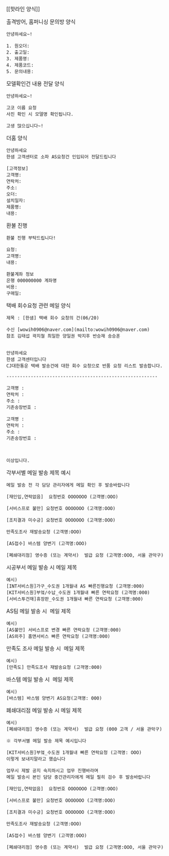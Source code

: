 [[핫라인 양식]]

출격방어, 홈퍼니싱 문의방 양식
```
안녕하세요~!

1. 원오더: 
2. 출고일: 
3. 제품명: 
4. 제품코드: 
5. 문의내용: 
```

모델확인건 내용 전달 양식
```
안녕하세요~!

고코 이름 요청
사진 확인 시 모델명 확인됩니다.

고생 많으십니다~!
```

더홈 양식
```
안녕하세요
한샘 고객센터로 소파 AS요청건 인입되어 전달드립니다

[고객정보] 
고객명: 
연락처: 
주소: 
오더: 
설치일자: 
제품명:
내용: 
```

환불 진행
```
환불 진행 부탁드립니다!

요청: 
고객명: 
내용: 

환불계좌 정보
은행 000000000 계좌명
비용: 
구매일: 
```

택배 회수요청 관련 메일 양식  
```
제목 : [한샘] 택배 회수 요청의 건(06/20)  
  
수신 [wowih0906@naver.com](mailto:wowih0906@naver.com)  
참조 김태섭 곽지철 최일한 양일권 박지후 반승재 송승훈  
  
  
안녕하세요   
한샘 고객센터입니다  
CJ대한통운 택배 발송건에 대한 회수 요청으로 반품 요청 리스트 발송합니다.  
  
--------------------------------------------------------  
  
고객명 :   
연락처 :   
주소 :   
기존송장번호 :   
  
고객명 :   
연락처 :   
주소 :   
기존송장번호 :   
   
  
  
이상입니다.
```

각부서별 메일 발송 제목 예시
```
메일 발송 전 각 담당 관리자에게 메일 확인 후 발송바랍니다   
  
[재인입,연락없음]  요청번호 OOOOOOO (고객명:OOO)  
  
[서비스프로 불만] 요청번호 OOOOOOO (고객명:OOO)  
  
[조치결과 미수긍] 요청번호 OOOOOOO (고객명:OOO)  
  
만족도조사 재발송요청 (고객명:OOO)  
  
[AS접수] 바스템 양변기 (고객명:OOO)  
  
[폐쇄대리점] 영수증 (또는 계약서)  발급 요청 (고객명:OOO, 서울 관악구)
```

시공부서 메일 발송 시 메일 제목 
```
예시)  
[INT서비스원]가구_수도권 1개월내 AS 빠른진행요청 (고객명:000)  
[KIT서비스원]부엌/수납_수도권 1개월내 빠른 연락요청 (고객명:000)  
[서비스투건재]휴장판_수도권 1개월내 빠른 연락요청 (고객명:000)  
```

AS팀 메일 발송 시  메일 제목  
```
예시)  
[AS불만] 서비스프로 변경 빠른 연락요청 (고객명:000)  
[AS외주] 홈앤서비스 빠른 연락요청 (고객명:000)  
```

만족도 조사 메일 발송 시  메일 제목
```
예시)  
[만족도] 만족도조사 재발송요청 (고객명:000)  
```

바스템 메일 발송 시  메일 제목
```
예시)  
[바스템] 바스템 양변기 AS요청(고객명: 000)  
```

폐쇄대리점 메일 발송 시 메일 제목  
```
예시)  
[폐쇄대리점] 영수증 (또는 계약서)  발급 요청 (000 고객 / 서울 관악구)
```


```
※ 각부서별 메일 발송 제목 예시입니다  
  
[KIT서비스원]부엌_수도권 1개월내 빠른 연락요청 (고객명: OOO)  
이렇게 보내지말라고 했습니다  
  
업무시 제발 공지 숙지하시고 업무 진행바라며  
메일 발송시 본인 담당 중간관리자에게 메일 필히 검수 후 발송바랍니다  
  
[재인입,연락없음]  요청번호 OOOOOOO (고객명:OOO)  
  
[서비스프로 불만] 요청번호 OOOOOOO (고객명:OOO)  
  
[조치결과 미수긍] 요청번호 OOOOOOO (고객명:OOO)  
  
만족도조사 재발송요청 (고객명:OOO)  
  
[AS접수] 바스템 양변기 (고객명:OOO)  
  
[폐쇄대리점] 영수증 (또는 계약서)  발급 요청 (고객명:OOO, 서울 관악구)
```